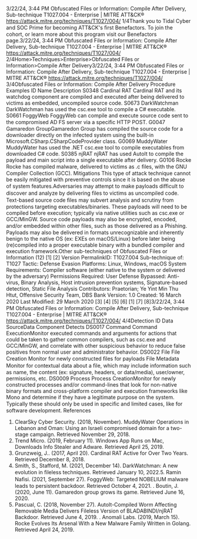 3/22/24, 3:44 PM Obfuscated Files or Information: Compile After Delivery, Sub-technique T1027.004 - Enterprise | MITRE ATT&CK®
https://attack.mitre.org/techniques/T1027/004/ 1/4Thank you to Tidal Cyber and SOC Prime for becoming ATT&CK's ﬁrst Benefactors. To join the cohort, or learn more about this program visit our
Benefactors page.3/22/24, 3:44 PM Obfuscated Files or Information: Compile After Delivery, Sub-technique T1027.004 - Enterprise | MITRE ATT&CK®
https://attack.mitre.org/techniques/T1027/004/ 2/4Home>Techniques>Enterprise>Obfuscated Files or Information>Compile After Delivery3/22/24, 3:44 PM Obfuscated Files or Information: Compile After Delivery, Sub-technique T1027.004 - Enterprise | MITRE ATT&CK®
https://attack.mitre.org/techniques/T1027/004/ 3/4Obfuscated Files or Information: Compile After Delivery
Procedure Examples
ID Name Description
S0348 Cardinal RAT Cardinal RAT and its watchdog component are compiled and executed after being delivered to victims as
embedded, uncompiled source code.
S0673 DarkWatchman DarkWatchman has used the csc.exe tool to compile a C# executable.
S0661 FoggyWeb FoggyWeb can compile and execute source code sent to the compromised AD FS server via a speciﬁc
HTTP POST.
G0047 Gamaredon
GroupGamaredon Group has compiled the source code for a downloader directly on the infected system using
the built-in Microsoft.CSharp.CSharpCodeProvider class.
G0069 MuddyWater MuddyWater has used the .NET csc.exe tool to compile executables from downloaded C# code.
S0385 njRAT njRAT has used AutoIt to compile the payload and main script into a single executable after delivery.
G0106 Rocke Rocke has compiled malware, delivered to victims as .c ﬁles, with the GNU Compiler Collection (GCC).
Mitigations
This type of attack technique cannot be easily mitigated with preventive controls since it is based on the abuse of system features.Adversaries may attempt to make payloads diﬃcult to discover and analyze by delivering ﬁles to victims as uncompiled code. Text-based
source code ﬁles may subvert analysis and scrutiny from protections targeting executables/binaries. These payloads will need to be
compiled before execution; typically via native utilities such as csc.exe or GCC/MinGW.
Source code payloads may also be encrypted, encoded, and/or embedded within other ﬁles, such as those delivered as a Phishing. Payloads
may also be delivered in formats unrecognizable and inherently benign to the native OS (ex: EXEs on macOS/Linux) before later being
(re)compiled into a proper executable binary with a bundled compiler and execution framework.Other sub-techniques of Obfuscated Files or Information (12)
[1]
[2]
Version PermalinkID: T1027.004
Sub-technique of:  T1027
 
Tactic: Defense Evasion
 
Platforms: Linux, Windows, macOS
 
System Requirements: Compiler software (either native to the system or delivered by the adversary)
 
Permissions Required: User
 
Defense Bypassed: Anti-virus, Binary Analysis, Host intrusion prevention systems, Signature-based detection, Static File Analysis
Contributors: Praetorian; Ye Yint Min Thu Htut, Offensive Security Team, DBS Bank
Version: 1.0
Created: 16 March 2020
Last Modiﬁed: 29 March 2020
[3]
[4]
[5]
[6]
[1]
[7]
[8]3/22/24, 3:44 PM Obfuscated Files or Information: Compile After Delivery, Sub-technique T1027.004 - Enterprise | MITRE ATT&CK®
https://attack.mitre.org/techniques/T1027/004/ 4/4Detection
ID Data SourceData Component Detects
DS0017 Command Command
ExecutionMonitor executed commands and arguments for actions that could be taken to gather
common compilers, such as csc.exe and GCC/MinGW, and correlate with other suspicious
behavior to reduce false positives from normal user and administrator behavior.
DS0022 File File Creation Monitor for newly constructed ﬁles for payloads
File Metadata Monitor for contextual data about a ﬁle, which may include information such as name, the
content (ex: signature, headers, or data/media), user/owner, permissions, etc.
DS0009 Process Process
CreationMonitor for newly constructed processes and/or command-lines that look for non-native
binary formats and cross-platform compiler and execution frameworks like Mono and
determine if they have a legitimate purpose on the system. Typically these should only be
used in speciﬁc and limited cases, like for software development.
References
1. ClearSky Cyber Security. (2018, November). MuddyWater
Operations in Lebanon and Oman: Using an Israeli
compromised domain for a two-stage campaign. Retrieved
November 29, 2018.
2. Trend Micro. (2019, February 11). Windows App Runs on Mac,
Downloads Info Stealer and Adware. Retrieved April 25, 2019.
3. Grunzweig, J.. (2017, April 20). Cardinal RAT Active for Over
Two Years. Retrieved December 8, 2018.
4. Smith, S., Stafford, M. (2021, December 14). DarkWatchman:
A new evolution in ﬁleless techniques. Retrieved January 10,
2022.5. Ramin Naﬁsi. (2021, September 27). FoggyWeb: Targeted
NOBELIUM malware leads to persistent backdoor. Retrieved
October 4, 2021.
 . Boutin, J. (2020, June 11). Gamaredon group grows its game.
Retrieved June 16, 2020.
7. Pascual, C. (2018, November 27). AutoIt-Compiled Worm
Affecting Removable Media Delivers Fileless Version of
BLADABINDI/njRAT Backdoor. Retrieved June 4, 2019.
 . Anomali Labs. (2019, March 15). Rocke Evolves Its Arsenal
With a New Malware Family Written in Golang. Retrieved April
24, 2019.